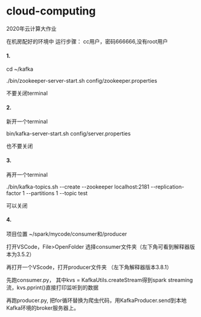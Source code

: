 # cloud-computing
2020年云计算大作业

在机房配好的环境中 运行步骤：
cc用户，密码666666,没有root用户

#### 1.

cd ~/kafka

./bin/zookeeper-server-start.sh config/zookeeper.properties

不要关闭terminal

#### 2.

新开一个terminal

bin/kafka-server-start.sh config/server.properties

也不要关闭

#### 3.

再开一个terminal

./bin/kafka-topics.sh --create --zookeeper localhost:2181 --replication-factor 1 --partitions 1 --topic test

可以关闭

#### 4.

项目位置 ~/spark/mycode/consumer和/producer

打开VSCode，File>OpenFolder 选择consumer文件夹（左下角可看到解释器版本为3.5.2）

再打开一个VScode，打开producer文件夹 （左下角解释器版本3.8.1）

先跑consumer.py，
其中kvs = KafkaUtils.createStream得到spark streaming流，kvs.pprint()直接打印监听到的数据

再跑producer.py,
把for循环替换为爬虫代码，用KafkaProducer.send到本地Kafka环境的broker服务器上。

